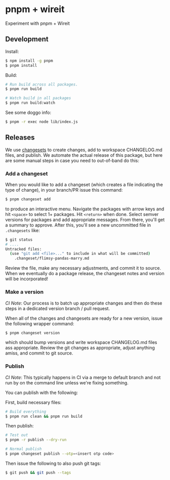 pnpm + wireit
=============

Experiment with pnpm + Wireit

## Development

Install:

```sh
$ npm install -g pnpm
$ pnpm install
```

Build:

```sh
# Run build across all packages.
$ pnpm run build

# Watch build in all packages
$ pnpm run build:watch
```

See some doggo info:

```sh
$ pnpm -r exec node lib/index.js
```

## Releases

We use [changesets](https://github.com/changesets/changesets) to create changes, add to workspace CHANGELOG.md files, and publish. We automate the actual release of this package, but here are some manual steps in case you need to out-of-band do this:

### Add a changeset

When you would like to add a changeset (which creates a file indicating the type of change), in your branch/PR issue this command:

```sh
$ pnpm changeset add
```

to produce an interactive menu. Navigate the packages with arrow keys and hit `<space>` to select 1+ packages. Hit `<return>` when done. Select semver versions for packages and add appropriate messages. From there, you'll get a summary to approve. After this, you'll see a new uncommitted file in `.changesets` like:

```sh
$ git status
# ....
Untracked files:
  (use "git add <file>..." to include in what will be committed)
	.changeset/flimsy-pandas-marry.md
```

Review the file, make any necessary adjustments, and commit it to source. When we eventually do a package release, the changeset notes and version will be incorporated!

### Make a version

_CI Note_: Our process is to batch up appropriate changes and then do these steps in a dedicated version branch / pull request.

When all of the changes and changesets are ready for a new version, issue the following wrapper command:

```sh
$ pnpm changeset version
```

which should bump versions and write workspace CHANGELOG.md files ass appropriate. Review the git changes as appropriate, adjust anything amiss, and commit to git source.

### Publish

_CI Note_: This typically happens in CI via a merge to default branch and not run by on the command line unless we're fixing something.

You can publish with the following:

First, build necessary files:

```sh
# Build everything
$ pnpm run clean && pnpm run build
```

Then publish:

```sh
# Test out
$ pnpm -r publish --dry-run

# Normal publish
$ pnpm changeset publish --otp=<insert otp code>
```

Then issue the following to also push git tags:

```sh
$ git push && git push --tags
```
